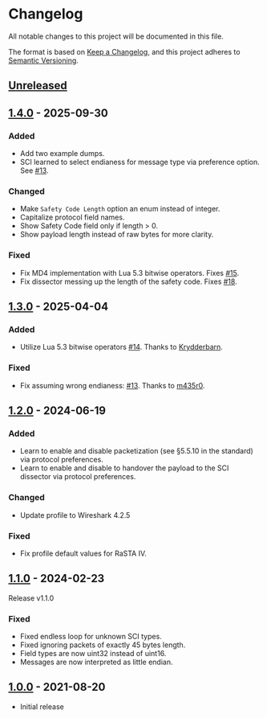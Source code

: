 # Changelog
All notable changes to this project will be documented in this file.

The format is based on [Keep a Changelog](https://keepachangelog.com/en/1.1.0/),
and this project adheres to [Semantic Versioning](https://semver.org/spec/v2.0.0.html).

## [Unreleased]

## [1.4.0] - 2025-09-30

### Added

- Add two example dumps.
- SCI learned to select endianess for message type via preference option. See [#13](https://github.com/Railway-CCS/dissectors/issues/13).

### Changed

- Make `Safety Code Length` option an enum instead of integer.
- Capitalize protocol field names.
- Show Safety Code field only if length > 0.
- Show payload length instead of raw bytes for more clarity.

### Fixed

- Fix MD4 implementation with Lua 5.3 bitwise operators. Fixes [#15](https://github.com/Railway-CCS/dissectors/issues/15).
- Fix dissector messing up the length of the safety code. Fixes [#18](https://github.com/Railway-CCS/dissectors/issues/18).

## [1.3.0] - 2025-04-04

### Added

- Utilize Lua 5.3 bitwise operators [#14](https://github.com/Railway-CCS/dissectors/issues/14). Thanks to [Krydderbarn](https://github.com/Krydderbarn).

### Fixed

- Fix assuming wrong endianess: [#13](https://github.com/Railway-CCS/dissectors/issues/13). Thanks to [m435r0](https://github.com/m435r0).

## [1.2.0] - 2024-06-19

### Added

- Learn to enable and disable packetization (see §5.5.10 in the standard) via protocol preferences.
- Learn to enable and disable to handover the payload to the SCI dissector via protocol preferences.

### Changed

- Update profile to Wireshark 4.2.5

### Fixed

- Fix profile default values for RaSTA IV.

## [1.1.0] - 2024-02-23

Release v1.1.0

### Fixed

- Fixed endless loop for unknown SCI types.
- Fixed ignoring packets of exactly 45 bytes length.
- Field types are now uint32 instead of uint16.
- Messages are now interpreted as little endian.

## [1.0.0] - 2021-08-20

- Initial release

[Unreleased]: https://github.com/Railway-CCS/dissectors/compare/v1.4.0...main
[1.4.0]: https://github.com/Railway-CCS/dissectors/compare/v1.3.0...v1.4.0
[1.3.0]: https://github.com/Railway-CCS/dissectors/compare/v1.2.0...v1.3.0
[1.2.0]: https://github.com/Railway-CCS/dissectors/compare/v1.1.0...v1.2.0
[1.1.0]: https://github.com/Railway-CCS/dissectors/compare/v1.0.0...v1.1.0
[1.0.0]: https://github.com/Railway-CCS/dissectors/releases/tag/v1.0.0

